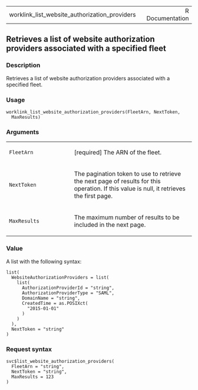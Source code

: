 <table style="width: 100%;">
<tbody>
<tr class="odd">
<td>worklink_list_website_authorization_providers</td>
<td style="text-align: right;">R Documentation</td>
</tr>
</tbody>
</table>

## Retrieves a list of website authorization providers associated with a specified fleet

### Description

Retrieves a list of website authorization providers associated with a
specified fleet.

### Usage

    worklink_list_website_authorization_providers(FleetArn, NextToken,
      MaxResults)

### Arguments

<table>
<colgroup>
<col style="width: 35%" />
<col style="width: 65%" />
</colgroup>
<tbody>
<tr class="odd">
<td><code
id="worklink_list_website_authorization_providers_:_FleetArn">FleetArn</code></td>
<td><p>[required] The ARN of the fleet.</p></td>
</tr>
<tr class="even">
<td><code
id="worklink_list_website_authorization_providers_:_NextToken">NextToken</code></td>
<td><p>The pagination token to use to retrieve the next page of results
for this operation. If this value is null, it retrieves the first
page.</p></td>
</tr>
<tr class="odd">
<td><code
id="worklink_list_website_authorization_providers_:_MaxResults">MaxResults</code></td>
<td><p>The maximum number of results to be included in the next
page.</p></td>
</tr>
</tbody>
</table>

### Value

A list with the following syntax:

    list(
      WebsiteAuthorizationProviders = list(
        list(
          AuthorizationProviderId = "string",
          AuthorizationProviderType = "SAML",
          DomainName = "string",
          CreatedTime = as.POSIXct(
            "2015-01-01"
          )
        )
      ),
      NextToken = "string"
    )

### Request syntax

    svc$list_website_authorization_providers(
      FleetArn = "string",
      NextToken = "string",
      MaxResults = 123
    )

